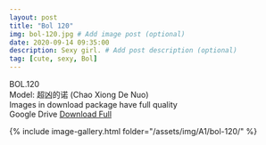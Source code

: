 ```yaml
---
layout: post
title: "Bol 120"
img: bol-120.jpg # Add image post (optional)
date: 2020-09-14 09:35:00
description: Sexy girl. # Add post description (optional)
tag: [cute, sexy, Bol]
---
```

BOL.120  
Model: 超凶的诺 (Chao Xiong De Nuo)                                               
Images in download package have full quality                    
Google Drive [Download Full](http://gestyy.com/eemYuu)

{% include image-gallery.html folder="/assets/img/A1/bol-120/" %}
